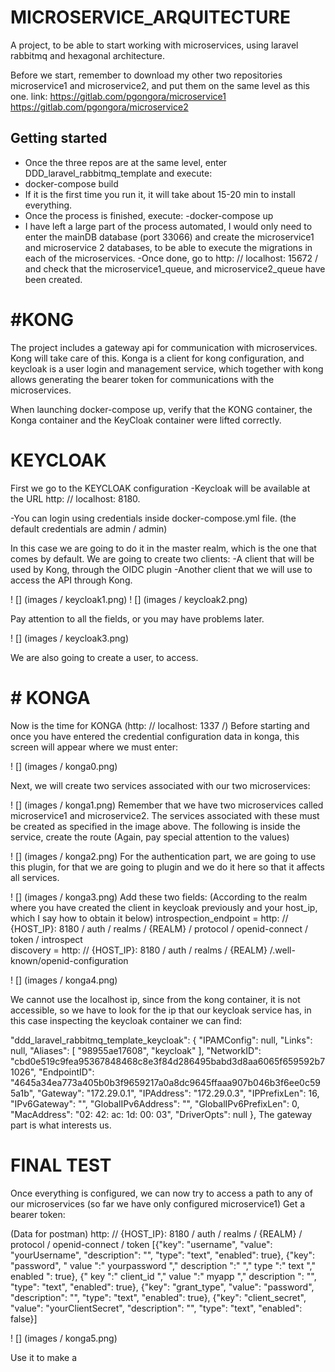 # MICROSERVICE_ARQUITECTURE

A project, to be able to start working with microservices, using laravel rabbitmq and hexagonal architecture.

Before we start, remember to download my other two repositories microservice1 and microservice2, and put them on the same level as this one.
link:
https://gitlab.com/pgongora/microservice1
https://gitlab.com/pgongora/microservice2
## Getting started

- Once the three repos are at the same level, enter DDD_laravel_rabbitmq_template and execute:
- docker-compose build
- If it is the first time you run it, it will take about 15-20 min to install everything.
- Once the process is finished, execute:
-docker-compose up
- I have left a large part of the process automated, I would only need to enter the mainDB database (port 33066)
and create the microservice1 and microservice 2 databases, to be able to execute the migrations in each of the microservices.
-Once done, go to http: // localhost: 15672 / and check that the microservice1_queue, and microservice2_queue have been created.

# #KONG

The project includes a gateway api for communication with microservices.
Kong will take care of this. Konga is a client for kong configuration, and keycloak is a user login and management service, which together with kong allows generating the bearer token for communications with the microservices.

When launching docker-compose up, verify that the KONG container, the Konga container and the KeyCloak container were lifted correctly.

# KEYCLOAK

First we go to the KEYCLOAK configuration
-Keycloak will be available at the URL http: // localhost: 8180.

-You can login using credentials inside docker-compose.yml file. (the default credentials are admin / admin)

In this case we are going to do it in the master realm, which is the one that comes by default.
We are going to create two clients:
    -A client that will be used by Kong, through the OIDC plugin
    -Another client that we will use to access the API through Kong.

! [] (images / keycloak1.png)
! [] (images / keycloak2.png)

Pay attention to all the fields, or you may have problems later.

! [] (images / keycloak3.png)

We are also going to create a user, to access.
# # KONGA
Now is the time for KONGA (http: // localhost: 1337 /)
Before starting and once you have entered the credential configuration data in konga, this screen will appear where we must enter:

! [] (images / konga0.png)

Next, we will create two services associated with our two microservices:

! [] (images / konga1.png)
Remember that we have two microservices called microservice1 and microservice2. The services associated with these must be created as specified in the image above.
The following is inside the service, create the route (Again, pay special attention to the values)

! [] (images / konga2.png)
For the authentication part, we are going to use this plugin, for that we are going to plugin and we do it here so that it affects all services.

! [] (images / konga3.png)
Add these two fields:
(According to the realm where you have created the client in keycloak previously and your host_ip, which I say how to obtain it below)
introspection_endpoint = http: // {HOST_IP}: 8180 / auth / realms / {REALM} / protocol / openid-connect / token / introspect \
discovery = http: // {HOST_IP}: 8180 / auth / realms / {REALM} /.well-known/openid-configuration

! [] (images / konga4.png)

We cannot use the localhost ip, since from the kong container, it is not accessible, so we have to look for the ip that our keycloak service has, in this case inspecting the keycloak container we can find:

"ddd_laravel_rabbitmq_template_keycloak": {
"IPAMConfig": null,
"Links": null,
"Aliases": [
"98955ae17608",
"keycloak"
],
"NetworkID": "cbd0e519c9fea95367848468c8e3f84d286495babd3d8aa6065f659592b71026",
"EndpointID": "4645a34ea773a405b0b3f9659217a0a8dc9645ffaaa907b046b3f6ee0c595a1b",
"Gateway": "172.29.0.1",
"IPAddress": "172.29.0.3",
"IPPrefixLen": 16,
"IPv6Gateway": "",
"GlobalIPv6Address": "",
"GlobalIPv6PrefixLen": 0,
"MacAddress": "02: 42: ac: 1d: 00: 03",
"DriverOpts": null
},
The gateway part is what interests us.

# FINAL TEST
Once everything is configured, we can now try to access a path to any of our microservices (so far we have only configured microservice1)
Get a bearer token:


(Data for postman)
http: // {HOST_IP}: 8180 / auth / realms / {REALM} / protocol / openid-connect / token
[{"key": "username", "value": "yourUsername", "description": "", "type": "text", "enabled": true}, {"key": "password", " value ":" yourpassword "," description ":" "," type ":" text "," enabled ": true}, {" key ":" client_id "," value ":" myapp "," description ": "", "type": "text", "enabled": true}, {"key": "grant_type", "value": "password", "description": "", "type": "text", "enabled": true}, {"key": "client_secret", "value": "yourClientSecret", "description": "", "type": "text", "enabled": false}]


! [] (images / konga5.png)

Use it to make a

